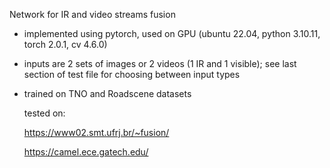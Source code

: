 Network for IR and video streams fusion

- implemented using pytorch, used on GPU (ubuntu 22.04, python 3.10.11, torch 2.0.1, cv 4.6.0)
- inputs are 2 sets of images or 2 videos (1 IR and 1 visible); see last section of test file for choosing between input types
- trained on TNO and Roadscene datasets
  
  tested on:
  
  https://www02.smt.ufrj.br/~fusion/
  
  https://camel.ece.gatech.edu/

